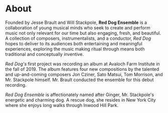 # About

Founded by Jesse Brault and Will Stackpole, **Red Dog Ensemble** is a collaboration of young musical minds who seek to create and perform music not only relevant for our time but also engaging, fresh, and beautiful. A collection of composers, instrumentalists, and a conductor, _Red Dog_ hopes to deliver to its audiences both entertaining and meaningful experiences, exploring the music making ritual through means both traditional and conceptually inventive.

_Red Dog's_ first project was recording an album at Avaloch Farm Institute in the fall of 2019. The album features four new compositions by the talented and up-and-coming composers Jon Cziner, Sato Matsui, Tom Morrison, and Mr. Stackpole himself. Mr. Brault conducted the ensemble for this debut recording.

_Red Dog Ensemble_ is affectionately named after Ginger, Mr. Stackpole's energetic and charming dog. A rescue dog, she resides in New York City where she enjoys long walks through Inwood Hill Park.
